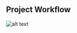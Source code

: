 ## Project Workflow

![alt text](https://github.com/Sudhandar/PrescPipelone/blob/main/images/Pipeline.png)